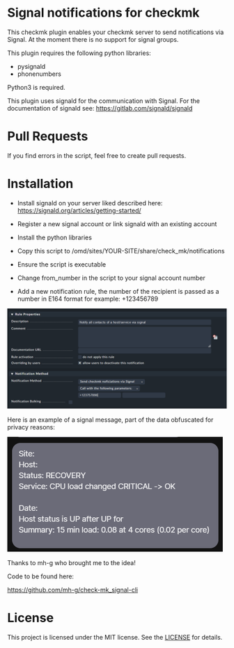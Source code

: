 # Signal notifications for checkmk

This checkmk plugin enables your checkmk server to send notifications via Signal.
At the moment there is no support for signal groups.

This plugin requires the following python libraries:
* pysignald
* phonenumbers

Python3 is required.

This plugin uses signald for the communication with Signal.
For the documentation of signald see:
https://gitlab.com/signald/signald

# Pull Requests
If you find errors in the script, feel free to create pull requests.

# Installation
* Install signald on your server liked described here:
https://signald.org/articles/getting-started/

* Register a new signal account or link signald with an existing account
* Install the python libraries
* Copy this script to /omd/sites/YOUR-SITE/share/check_mk/notifications
* Ensure the script is executable
* Change from_number in the script to your signal account number
* Add a new notification rule, the number of the recipient is passed as a number in E164 format for example: +123456789

![Rule](/notification_rule.PNG)


Here is an example of a signal message, part of the data obfuscated for privacy reasons:


![Example](/example.png)


Thanks to mh-g who brought me to the idea!

Code to be found here:

https://github.com/mh-g/check-mk_signal-cli


# License 
This project is licensed under the MIT license. See the [LICENSE](LICENSE) for details.


